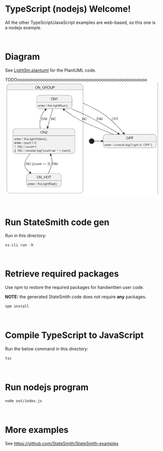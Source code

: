 # TypeScript (nodejs) Welcome!
All the other TypeScript/JavaScript examples are web-based, so this one is a nodejs example.


<br>

# Diagram
See [LightSm.plantuml](./LightSm.plantuml) for the PlantUML code.

TODOooooooooooooooooooooooooooooooooooooooooooooooooooo
![](docs/fsm.png)


<br>

# Run StateSmith code gen
Run in this directory:
```
ss.cli run -h
```

<br>

# Retrieve required packages
Use npm to restore the required packages for handwritten user code. 

**NOTE:** the generated StateSmith code does not require **any** packages.

```bash
npm install
```

<br>

# Compile TypeScript to JavaScript
Run the below command in this directory:
```bash
tsc
```

<br>

# Run nodejs program
```bash
node out/index.js
```


<br>

# More examples
See https://github.com/StateSmith/StateSmith-examples
